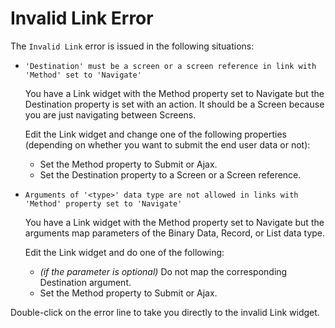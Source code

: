 # Invalid Link Error

The `Invalid Link` error is issued in the following situations:

* `'Destination' must be a screen or a screen reference in link with 'Method' set to 'Navigate'`
  
    You have a Link widget with the Method property set to Navigate but the Destination property is set with an action. It should be a Screen because you are just navigating between Screens.

    Edit the Link widget and change one of the following properties (depending on whether you want to submit the end user data or not): 
    
    * Set the Method property to Submit or Ajax.
    * Set the Destination property to a Screen or a Screen reference.

* `Arguments of '<type>' data type are not allowed in links with 'Method' property set to 'Navigate'`
  
    You have a Link widget with the Method property set to Navigate but the arguments map parameters of the Binary Data, Record, or List data type.

    Edit the Link widget and do one of the following: 
    
    * _(if the parameter is optional)_ Do not map the corresponding Destination argument.
    * Set the Method property to Submit or Ajax.

Double-click on the error line to take you directly to the invalid Link widget.
